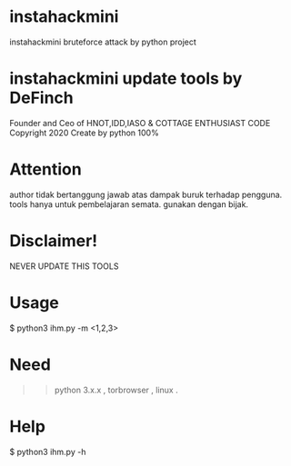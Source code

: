 # instahackmini
instahackmini bruteforce attack by python project

# instahackmini update tools by DeFinch
Founder and Ceo of HNOT,IDD,IASO & COTTAGE ENTHUSIAST CODE
Copyright 2020
Create by python 100%

# Attention
author tidak bertanggung jawab atas dampak buruk terhadap pengguna.
tools hanya untuk pembelajaran semata.
gunakan dengan bijak.

# Disclaimer!
NEVER UPDATE THIS TOOLS

# Usage
$ python3 ihm.py <username> <wordlist> -m <1,2,3>

# Need
>> python 3.x.x ,
>> torbrowser ,
>> linux .

# Help
$ python3 ihm.py -h 

